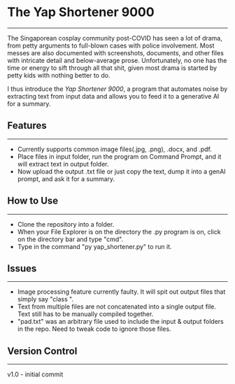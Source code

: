 # The Yap Shortener 9000
---

The Singaporean cosplay community post-COVID has seen a lot of drama, from petty arguments to full-blown cases with police involvement.
Most messes are also documented with screenshots, documents, and other files with intricate detail and below-average prose.
Unfortunately, no one has the time or energy to sift through all that shit, given most drama is started by petty kids with nothing better to do.

I thus introduce the *Yap Shortener 9000*, a program that automates noise by extracting text from input data and allows you to feed it to a generative AI for a summary.

## Features
---
- Currently supports common image files(.jpg, .png), .docx, and .pdf.
- Place files in input folder, run the program on Command Prompt, and it will extract text in output folder.
- Now upload the output .txt file or just copy the text, dump it into a genAI prompt, and ask it for a summary.

## How to Use
---
- Clone the repository into a folder.
- When your File Explorer is on the directory the .py program is on, click on the directory bar and type "cmd".
- Type in the command "py yap_shortener.py" to run it.

## Issues
---
- Image processing feature currently faulty. It will spit out output files that simply say "class <Exception>".
- Text from multiple files are not concatenated into a single output file. Text still has to be manually compiled together.
- "pad.txt" was an arbitrary file used to include the input & output folders in the repo. Need to tweak code to ignore those files.

## Version Control
---

v1.0 - initial commit
